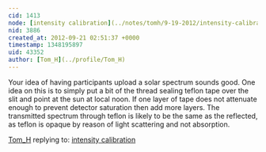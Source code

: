 ```yaml
---
cid: 1413
node: [intensity calibration](../notes/tomh/9-19-2012/intensity-calibration)
nid: 3886
created_at: 2012-09-21 02:51:37 +0000
timestamp: 1348195897
uid: 43352
author: [Tom_H](../profile/Tom_H)
---
```


Your idea of having participants upload a solar spectrum sounds good.  One idea on this is to simply put a bit of the thread sealing teflon tape over the slit and point at the sun at local noon.  If one layer of tape does not attenuate enough to prevent detector saturation then add more layers.  The transmitted spectrum through teflon is likely to be the same as the reflected, as teflon is opaque by reason of light scattering and not absorption.  

[Tom_H](../profile/Tom_H) replying to: [intensity calibration](../notes/tomh/9-19-2012/intensity-calibration)

